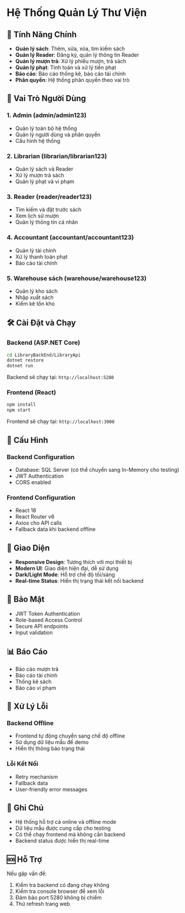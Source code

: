 # Hệ Thống Quản Lý Thư Viện

## 🚀 Tính Năng Chính

- **Quản lý sách**: Thêm, sửa, xóa, tìm kiếm sách
- **Quản lý Reader**: Đăng ký, quản lý thông tin Reader
- **Quản lý mượn trả**: Xử lý phiếu mượn, trả sách
- **Quản lý phạt**: Tính toán và xử lý tiền phạt
- **Báo cáo**: Báo cáo thống kê, báo cáo tài chính
- **Phân quyền**: Hệ thống phân quyền theo vai trò

## 👥 Vai Trò Người Dùng

### 1. **Admin** (admin/admin123)

- Quản lý toàn bộ hệ thống
- Quản lý người dùng và phân quyền
- Cấu hình hệ thống

### 2. **Librarian** (librarian/librarian123)

- Quản lý sách và Reader
- Xử lý mượn trả sách
- Quản lý phạt và vi phạm

### 3. **Reader** (reader/reader123)

- Tìm kiếm và đặt trước sách
- Xem lịch sử mượn
- Quản lý thông tin cá nhân

### 4. **Accountant** (accountant/accountant123)

- Quản lý tài chính
- Xử lý thanh toán phạt
- Báo cáo tài chính

### 5. **Warehouse sách** (warehouse/warehouse123)

- Quản lý kho sách
- Nhập xuất sách
- Kiểm kê tồn kho

## 🛠️ Cài Đặt và Chạy

### Backend (ASP.NET Core)

```bash
cd LibraryBackEnd/LibraryApi
dotnet restore
dotnet run
```

Backend sẽ chạy tại: `http://localhost:5280`

### Frontend (React)

```bash
npm install
npm start
```

Frontend sẽ chạy tại: `http://localhost:3000`

## 🔧 Cấu Hình

### Backend Configuration

- Database: SQL Server (có thể chuyển sang In-Memory cho testing)
- JWT Authentication
- CORS enabled

### Frontend Configuration

- React 18
- React Router v6
- Axios cho API calls
- Fallback data khi backend offline

## 📱 Giao Diện

- **Responsive Design**: Tương thích với mọi thiết bị
- **Modern UI**: Giao diện hiện đại, dễ sử dụng
- **Dark/Light Mode**: Hỗ trợ chế độ tối/sáng
- **Real-time Status**: Hiển thị trạng thái kết nối backend

## 🔐 Bảo Mật

- JWT Token Authentication
- Role-based Access Control
- Secure API endpoints
- Input validation

## 📊 Báo Cáo

- Báo cáo mượn trả
- Báo cáo tài chính
- Thống kê sách
- Báo cáo vi phạm

## 🚨 Xử Lý Lỗi

### Backend Offline

- Frontend tự động chuyển sang chế độ offline
- Sử dụng dữ liệu mẫu để demo
- Hiển thị thông báo trạng thái

### Lỗi Kết Nối

- Retry mechanism
- Fallback data
- User-friendly error messages

## 📝 Ghi Chú

- Hệ thống hỗ trợ cả online và offline mode
- Dữ liệu mẫu được cung cấp cho testing
- Có thể chạy frontend mà không cần backend
- Backend status được hiển thị real-time

## 🆘 Hỗ Trợ

Nếu gặp vấn đề:

1. Kiểm tra backend có đang chạy không
2. Kiểm tra console browser để xem lỗi
3. Đảm bảo port 5280 không bị chiếm
4. Thử refresh trang web
